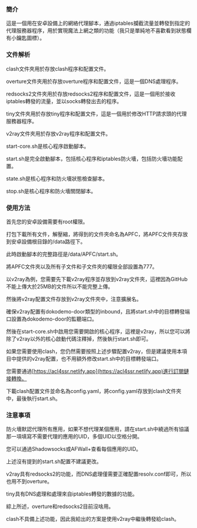 ### 簡介

這是一個用在安卓設備上的網絡代理腳本，通過iptables攔截流量並轉發到指定的代理服務器程序，用於實現魔法上網之類的功能（我只是單純地不喜歡看到狀態欄有小鑰匙圖標）。

### 文件解析

clash文件夾用於存放clash程序和配置文件。

overture文件夾用於存放overture程序和配置文件，這是一個DNS處理程序。

redsocks2文件夾用於存放redsocks2程序和配置文件，這是一個用於接收iptables轉發的流量，並以socks轉發出去的程序。

tiny文件夾用於存放tiny程序和配置文件，這是一個用於修改HTTP請求頭的代理服務器程序。

v2ray文件夾用於存放v2ray程序和配置文件。

start-core.sh是核心程序啟動腳本。

start.sh是完全啟動腳本，包括核心程序和iptables防火墻，包括防火墻功能配置。

state.sh是核心程序和防火墻狀態檢查腳本。

stop.sh是核心程序和防火墻關閉腳本。

### 使用方法

首先您的安卓設備需要有root權限。

打包下載所有文件，解壓縮，將得到的文件夾命名為APFC，將APFC文件夾存放到安卓設備根目錄的/data路徑下。

此時啟動腳本的完整路徑是/data/APFC/start.sh。

將APFC文件夾以及所有子文件和子文件夾的權限全部設置為777。

以v2ray為例，您需要先下載v2ray程序並存放到v2ray文件夾，這裡因為GitHub不能上傳大於25MB的文件所以不能完整上傳。

然後將v2ray配置文件存放到v2ray文件夾中，注意擴展名。

確保v2ray配置有dokodemo-door類型的inbound，且將start.sh中的目標轉發端口設置為dokodemo-door的監聽端口。

然後在start-core.sh中啟用您需要開啟的核心程序，這裡是v2ray，所以您可以將除了v2ray以外的核心啟動代碼注釋掉，然後執行start.sh即可。

如果您需要使用clash，您仍然需要按照上述步驟配置v2ray，但是建議使用本項目中提供的v2ray配置，也不用額外修改start.sh中的目標轉發端口。

您需要通過[https://acl4ssr.netlify.app](https://acl4ssr.netlify.app)進行訂閱鏈接轉換。

下載clash配置文件並命名為config.yaml，將config.yaml存放到clash文件夾中，最後執行start.sh。

### 注意事項


防火墻默認代理所有應用，如果不想代理某個應用，請在start.sh中繞過所有協議那一項填寫不需要代理的應用的UID，多個UID以空格分開。

您可以通過Shadowsocks或AFWall+查看每個應用的UID。

上述沒有提到的start.sh配置不建議更改。

v2ray具有redsocks2的功能，而DNS處理僅需要正確配置resolv.conf即可，所以也用不到overture。

tiny具有DNS處理和處理來自iptables轉發的數據的功能。

綜上所述，overture和redsocks2目前沒啥用。

clash不具備上述功能，因此我給出的方案是使用v2ray中繼後轉發給clash。


